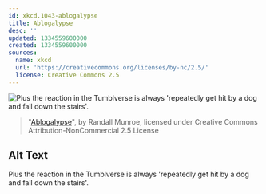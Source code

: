 ```yaml
---
id: xkcd.1043-ablogalypse
title: Ablogalypse
desc: ''
updated: 1334559600000
created: 1334559600000
sources:
  name: xkcd
  url: 'https://creativecommons.org/licenses/by-nc/2.5/'
  license: Creative Commons 2.5
---
```

![Plus the reaction in the Tumblverse is always 'repeatedly get hit by a dog and fall down the stairs'.](https://imgs.xkcd.com/comics/ablogalypse.png)
> "[Ablogalypse](https://xkcd.com/1043/)", by Randall Munroe, licensed under Creative Commons Attribution-NonCommercial 2.5 License

## Alt Text
Plus the reaction in the Tumblverse is always 'repeatedly get hit by a dog and fall down the stairs'.

